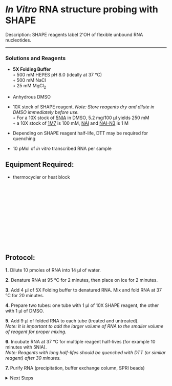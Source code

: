 *In Vitro* RNA structure probing with SHAPE
================================================================================
Description: SHAPE reagents label 2'OH of flexible unbound RNA nucleotides.

--------------------------------------------------------------------------------
  ### Solutions and Reagents ###
    
  * **5X Folding Buffer**  
    ◦ 500 mM HEPES pH 8.0 (ideally at 37 °C)    
    ◦ 500 mM NaCl      
    ◦ 25 mM MgCl<sub>2</sub>    
  
  * Anhydrous DMSO
  
  * 10X stock of SHAPE reagent. _Note: Store reagents dry and dilute in DMSO immediately before use._  
    ◦ For a 10X stock of [5NIA](https://www.sigmaaldrich.com/catalog/product/aldrich/s428396) in DMSO, 5.2 mg/100 µl yields 250 mM  
    ◦ a 10X stock of [1M7](https://www.sigmaaldrich.com/US/en/product/aldrich/908401) is 100 mM, [NAI](https://www.sigmaaldrich.com/catalog/product/mm/03310) and [NAI-N3](https://www.sigmaaldrich.com/catalog/product/aldrich/913812) is 1 M 
  
  * Depending on SHAPE reagent half-life, DTT may be required for quenching
  
  * 10 pMol of *in vitro* transcribed RNA per sample
     
Equipment Required:
--------------------------------------------------------------------------------
  * thermocycler or heat block

<br/><br/><br/><br/><br/><br/><br/><br/><br/><br/><br/>

Protocol:
--------------------------------------------------------------------------------

**1.** Dilute 10 pmoles of RNA into 14 µl of water.

**2.** Denature RNA at 95 °C for 2 minutes, then place on ice for 2 minutes.
 
**3.** Add 4 µl of 5X Folding buffer to denatured RNA. Mix and fold RNA at 37 °C for 20 minutes.

**4.** Prepare two tubes: one tube with 1 µl of 10X SHAPE reagent, the other with 1 µl of DMSO.

**5.** Add 9 µl of folded RNA to each tube (treated and untreated). <br/> _Note: It is important to add the larger volume of RNA to the smaller volume of reagent for proper mixing._

**6.** Incubate RNA at 37 °C for multiple reagent half-lives (for example 10 minutes with 5NIA).<br/>_Note: Reagents with long half-lifes should be quenched with DTT (or similar reagent) after 30 minutes._

**7.** Purify RNA (precipitation, buffer exchange column, SPRI beads)

<!-- The text below creates dropdown lists for links to next steps or hyperlinks -->

<details>
  <summary>Next Steps</summary>

</p> <a href="../Mutational-Profiling/MaP-RT-SSII.md">
MaP with Marathon RT</a>

</p> <a href="../NGS/Second-Strand-Synthesis.md">
Second-Strand Synthesis</a>

</p> <a href="../NGS/Two-Step-PCR-Library.md">
2-step PCR library generation </a>

</details>
